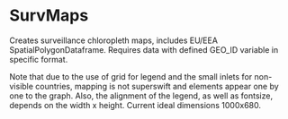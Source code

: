 # SurvMaps
Creates surveillance chloropleth maps, includes EU/EEA SpatialPolygonDataframe. Requires data with defined GEO_ID variable in specific format. 

Note that due to the use of grid for legend and the small inlets for non-visible countries, mapping is not superswift and elements appear one by one to the graph. Also, the alignment of the legend, as well as fontsize, depends on the width x height. Current ideal dimensions 1000x680.
